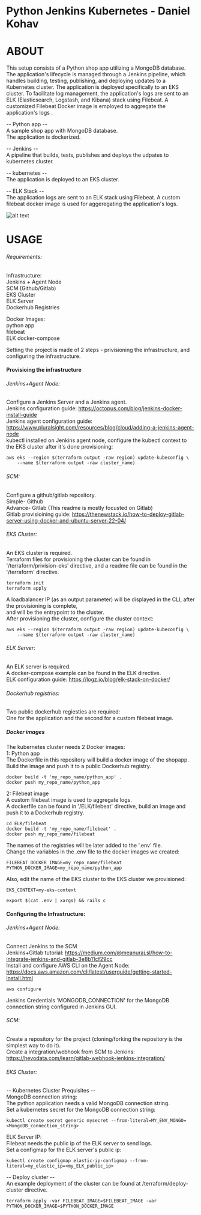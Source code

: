 # Python Jenkins Kubernetes - Daniel Kohav

# ABOUT
This setup consists of a Python shop app utilizing a MongoDB database. The application's lifecycle is managed through a Jenkins pipeline, which handles building, testing, publishing, and deploying updates to a Kubernetes cluster. The application is deployed specifically to an EKS cluster. To facilitate log management, the application's logs are sent to an ELK (Elasticsearch, Logstash, and Kibana) stack using Filebeat. A customized Filebeat Docker image is employed to aggregate the application's logs    .

-- Python app --  
A sample shop app with MongoDB database.  
The application is dockerized.  

-- Jenkins --  
A pipeline that builds, tests, publishes and deploys the udpates to kubernetes cluster.

-- kubernetes --  
The application is deployed to an EKS cluster.

-- ELK Stack --  
The application logs are sent to an ELK stack using Filebeat.
A custom filebeat docker image is used for aggeregating the application's logs.  
  
  
![alt text](https://lh3.googleusercontent.com/drive-viewer/AFGJ81rpAlRxqP4OkPpaZLdEA0kh2FIKehFHvbzZhWQtRZLL80jqETrQEB8zg2Wlq_Mxlf_qxbKnW4t_1HJ4GYWJu58o9SrWdQ=s1600)

# USAGE  

###### Requirements:

Infrastructure:  
Jenkins + Agent Node  
SCM (Github/Gitlab)  
EKS Cluster  
ELK Server  
Dockerhub Registries  

Docker Images:  
python app  
filebeat  
ELK docker-compose  

Setting the project is made of 2 steps - privisioning the infrastructure, and configuring the infrastructure.  


#### Provisioing the infrastructure

###### Jenkins+Agent Node:
Configure a Jenkins Server and a Jenkins agent.  
Jenkins configuration guide: https://octopus.com/blog/jenkins-docker-install-guide  
Jenkins agent configuration guide: https://www.pluralsight.com/resources/blog/cloud/adding-a-jenkins-agent-node  
kubectl installed on Jenkins agent node, configure the kubectl context to the EKS cluster after it's done provisioning:
```
aws eks --region $(terraform output -raw region) update-kubeconfig \
    --name $(terraform output -raw cluster_name)
```

###### SCM:  
Configure a github/gitlab repository.  
Simple- Github  
Advance-  Gitlab  (This readme is mostly focusted on Gitlab)  
Gitlab provisioining guide: https://thenewstack.io/how-to-deploy-gitlab-server-using-docker-and-ubuntu-server-22-04/  



###### EKS Cluster:  
An EKS cluster is required.  
Terraform files for provisioning the cluster can be found in '/terraform/privision-eks' directive, and a readme file can be found in the '/terraform' directive.
```
terraform init
terraform apply
```
A loadbalancer IP (as an output parameter) will be displayed in the CLI, after the provisioning is complete,  
and will be the entrypoint to the cluster.  
After provisioning the cluster, configure the cluster context:
```
aws eks --region $(terraform output -raw region) update-kubeconfig \
    --name $(terraform output -raw cluster_name)
```
###### ELK Server:
An ELK server is required.  
A docker-compose example can be found in the ELK directive.  
ELK configuration guide: https://logz.io/blog/elk-stack-on-docker/  

###### Dockerhub registries:
Two public dockerhub regiesties are required:  
One for the application and the second for a custom filebeat image.  


##### Docker images
The kubernetes cluster needs 2 Docker images:  
1: Python app  
The Dockerfile in this repository will build a docker image of the shopapp.  
Build the image and push it to a public Dockerhub registry.  
```
docker build -t 'my_repo_name/python_app' .
docker push my_repo_name/python_app
```  

2: Filebeat image  
A custom filebeat image is used to aggregate logs.  
A dockerfile can be found in '/ELK/filebeat' directive, build an image and push it to a Dockerhub registry.  
```
cd ELK/filebeat
docker build -t 'my_repo_name/filebeat' .
docker push my_repo_name/filebeat
``` 
The names of the registries will be later added to the '.env' file.  
Change the variables in the .env file to the docker images we created:  
```
FILEBEAT_DOCKER_IMAGE=my_repo_name/filebeat  
PYTHON_DOCKER_IMAGE=my_repo_name/python_app  
```
Also, edit the name of the EKS cluster to the EKS cluster we provisioned:  
```
EKS_CONTEXT=my-eks-context  
```
```
export $(cat .env | xargs) && rails c
```

#### Configuring the Infrastructure:
###### Jenkins+Agent Node:
Connect Jenkins to the SCM  
Jenkins+Gitlab tutorial: https://medium.com/@meanuraj.sl/how-to-integrate-jenkins-and-gitlab-3e8b11cf29cc  
Install and configure AWS CLI on the Agent Node: https://docs.aws.amazon.com/cli/latest/userguide/getting-started-install.html  

```
aws configure
```
Jenkins Credentials 'MONGODB_CONNECTION' for the MongoDB connection string configured in Jenkins GUI.  

###### SCM:
Create a repository for the project (cloning/forking the repository is the simplest way to do it).  
Create a integration/webhook from SCM to Jenkins:  https://hevodata.com/learn/gitlab-webhook-jenkins-integration/  

###### EKS Cluster:
-- Kubernetes Cluster Prequisites --  
MongoDB connection string:  
The python application needs a valid MongoDB connection string.  
Set a kubernetes secret for the MongoDB connection string:  
```
kubectl create secret generic mysecret --from-literal=MY_ENV_MONGO=<MongoDB_connection_string>
```
ELK Server IP:  
Filebeat needs the public ip of the ELK server to send logs.  
Set a configmap for the ELK server's public ip:  
```
kubectl create configmap elastic-ip-configmap --from-literal=my_elastic_ip=<my_ELK_public_ip>
```
-- Deploy cluster --  
An example deployment of the cluster can be found at /terraform/deploy-cluster directive.  
```
terraform apply -var FILEBEAT_IMAGE=$FILEBEAT_IMAGE -var PYTHON_DOCKER_IMAGE=$PYTHON_DOCKER_IMAGE
```
